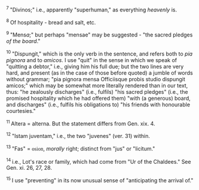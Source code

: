 <body>
 <p><a name="P2302_631707"></a>
 <sup>7 </sup>"Divinos;" i.e., apparently "superhuman," as everything <i>heavenly</i> is.</p>
 
 <p><a name="P2308_631981"></a>
 <sup>8 </sup>Of hospitality - bread and salt, etc.</p>
 
 <p><a name="P2309_632036"></a>
 <sup>9 </sup>"Mens<i>a</i>;" but perhaps "mensae" may be suggested - "the sacred pledges <i>of the board</i>."</p>
 
 <p><a name="P2310_632134"></a>
 <sup>10 </sup>"Dispungit," which is the only verb in the sentence, and refers both to <i>pia pignora</i> and to <i>amicos</i>. I use "quit" in the sense in which we speak of "quitting a debtor," i.e., giving him his full due; but the two lines are very hard, and present (as in the case of those before quoted) a jumble of words without grammar; "pia pignora mensa Officiisque probis studio dispungit amicos;" which may be somewhat more literally rendered than in our text, thus: "he zealously discharges" (i.e., fulfils) "his sacred pledges" (i.e., the promised hospitality which he had offered them) "with (a generous) board, and discharges" (i.e., fulfils his obligations to) "his friends with honourable courtesies."</p>
 
 <p><a name="P2313_632910"></a>
 <sup>11 </sup>Altera = alterna. But the statement differs from Gen. xix. 4.</p>
 
 <p><a name="P2318_633166"></a>
 <sup>12 </sup>"Istam juventam," i.e., the two "juvenes" (ver. 31) within.</p>
 
 <p><a name="P2331_633728"></a>
 <sup>13 </sup>"Fas" = <font face="SPIonic">osion</font>, <i>morally</i> right; distinct from "jus" or "licitum."</p>
 
 <p><a name="P2378_635720"></a>
 <sup>14 </sup>i.e., Lot's race or family, which had come from "Ur of the Chaldees." See Gen. xi. 26, 27, 28.</p>
 
 <p><a name="P2383_635984"></a>
 <sup>15 </sup>I use "preventing" in its now unusual sense of "anticipating the arrival of." </p>
 
 </body>